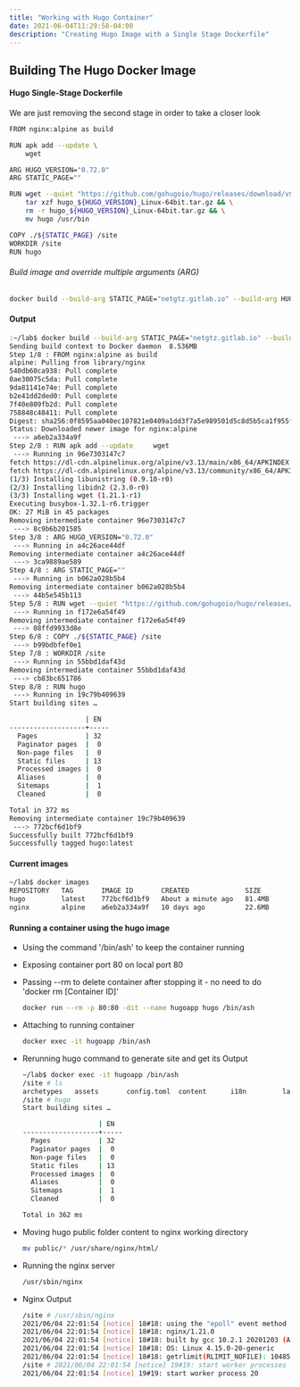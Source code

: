 ```yaml
---
title: "Working with Hugo Container"
date: 2021-06-04T11:29:58-04:00
description: "Creating Hugo Image with a Single Stage Dockerfile"
---
```

## Building The Hugo Docker Image
#### Hugo Single-Stage Dockerfile
We are just removing the second stage in order to take a closer look
```sh
FROM nginx:alpine as build

RUN apk add --update \
    wget

ARG HUGO_VERSION="0.72.0"
ARG STATIC_PAGE=""

RUN wget --quiet "https://github.com/gohugoio/hugo/releases/download/v${HUGO_VERSION}/hugo_${HUGO_VERSION}_Linux-64bit.tar.gz" && \
    tar xzf hugo_${HUGO_VERSION}_Linux-64bit.tar.gz && \
    rm -r hugo_${HUGO_VERSION}_Linux-64bit.tar.gz && \
    mv hugo /usr/bin

COPY ./${STATIC_PAGE} /site
WORKDIR /site
RUN hugo
```
###### Build image and override multiple arguments (ARG)
```sh
docker build --build-arg STATIC_PAGE="netgtz.gitlab.io" --build-arg HUGO_VERSION="0.83.1" -t hugo .
```

#### Output
```sh
:~/lab$ docker build --build-arg STATIC_PAGE="netgtz.gitlab.io" --build-arg HUGO_VERSION="0.83.1" -t hugo .
Sending build context to Docker daemon  8.536MB
Step 1/8 : FROM nginx:alpine as build
alpine: Pulling from library/nginx
540db60ca938: Pull complete
0ae30075c5da: Pull complete
9da81141e74e: Pull complete
b2e41dd2ded0: Pull complete
7f40e809fb2d: Pull complete
758848c48411: Pull complete
Digest: sha256:0f8595aa040ec107821e0409a1dd3f7a5e989501d5c8d5b5ca1f955f33ac81a0
Status: Downloaded newer image for nginx:alpine
 ---> a6eb2a334a9f
Step 2/8 : RUN apk add --update     wget
 ---> Running in 96e7303147c7
fetch https://dl-cdn.alpinelinux.org/alpine/v3.13/main/x86_64/APKINDEX.tar.gz
fetch https://dl-cdn.alpinelinux.org/alpine/v3.13/community/x86_64/APKINDEX.tar.gz
(1/3) Installing libunistring (0.9.10-r0)
(2/3) Installing libidn2 (2.3.0-r0)
(3/3) Installing wget (1.21.1-r1)
Executing busybox-1.32.1-r6.trigger
OK: 27 MiB in 45 packages
Removing intermediate container 96e7303147c7
 ---> 8c9b6b201585
Step 3/8 : ARG HUGO_VERSION="0.72.0"
 ---> Running in a4c26ace44df
Removing intermediate container a4c26ace44df
 ---> 3ca9889ae589
Step 4/8 : ARG STATIC_PAGE=""
 ---> Running in b062a028b5b4
Removing intermediate container b062a028b5b4
 ---> 44b5e545b113
Step 5/8 : RUN wget --quiet "https://github.com/gohugoio/hugo/releases/download/v${HUGO_VERSION}/hugo_${HUGO_VERSION}_Linux-64bit.tar.gz" &&     tar xzf hugo_${HUGO_VERSION}_Linux-64bit.tar.gz &&     rm -r hugo_${HUGO_VERSION}_Linux-64bit.tar.gz &&     mv hugo /usr/bin
 ---> Running in f172e6a54f49
Removing intermediate container f172e6a54f49
 ---> 08ffd9933d8e
Step 6/8 : COPY ./${STATIC_PAGE} /site
 ---> b99bdbfef0e1
Step 7/8 : WORKDIR /site
 ---> Running in 55bbd1daf43d
Removing intermediate container 55bbd1daf43d
 ---> cb83bc651786
Step 8/8 : RUN hugo
 ---> Running in 19c79b409639
Start building sites …

                   | EN
-------------------+-----
  Pages            | 32
  Paginator pages  |  0
  Non-page files   |  0
  Static files     | 13
  Processed images |  0
  Aliases          |  0
  Sitemaps         |  1
  Cleaned          |  0

Total in 372 ms
Removing intermediate container 19c79b409639
 ---> 772bcf6d1bf9
Successfully built 772bcf6d1bf9
Successfully tagged hugo:latest
```

#### Current images
```sh
~/lab$ docker images
REPOSITORY   TAG       IMAGE ID       CREATED              SIZE
hugo         latest    772bcf6d1bf9   About a minute ago   81.4MB
nginx        alpine    a6eb2a334a9f   10 days ago          22.6MB
```

#### Running a container using the hugo image
* Using the command '/bin/ash' to keep the container running
* Exposing container port 80 on local port 80
* Passing --rm to delete container after stopping it - no need to do 'docker rm [Container ID]'
    ```sh
    docker run --rm -p 80:80 -dit --name hugoapp hugo /bin/ash
    ```
    
* Attaching to running container
    ```sh
    docker exec -it hugoapp /bin/ash
    ```
    
* Rerunning hugo command to generate site and get its Output
    ```sh
    ~/lab$ docker exec -it hugoapp /bin/ash
    /site # ls
    archetypes   assets       config.toml  content      i18n         layouts      public       resources    static       themes
    /site # hugo
    Start building sites …

                       | EN
    -------------------+-----
      Pages            | 32
      Paginator pages  |  0
      Non-page files   |  0
      Static files     | 13
      Processed images |  0
      Aliases          |  0
      Sitemaps         |  1
      Cleaned          |  0

    Total in 362 ms
    ```

* Moving hugo public folder content to nginx working directory
    ```sh
    mv public/* /usr/share/nginx/html/
    ```
    
* Running the nginx server
    ```sh
    /usr/sbin/nginx
    ```

* Nginx Output
    ```sh
    /site # /usr/sbin/nginx
    2021/06/04 22:01:54 [notice] 18#18: using the "epoll" event method
    2021/06/04 22:01:54 [notice] 18#18: nginx/1.21.0
    2021/06/04 22:01:54 [notice] 18#18: built by gcc 10.2.1 20201203 (Alpine 10.2.1_pre1)
    2021/06/04 22:01:54 [notice] 18#18: OS: Linux 4.15.0-20-generic
    2021/06/04 22:01:54 [notice] 18#18: getrlimit(RLIMIT_NOFILE): 1048576:1048576
    /site # 2021/06/04 22:01:54 [notice] 19#19: start worker processes
    2021/06/04 22:01:54 [notice] 19#19: start worker process 20
    ```
